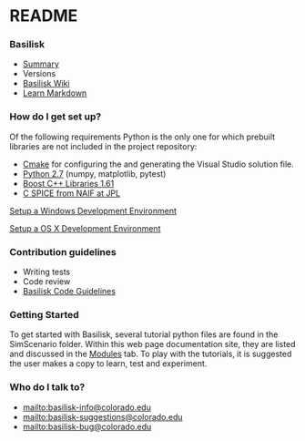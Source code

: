 # README #

### Basilisk ###

* <a href="index.html">Summary</a>
* Versions
* [Basilisk Wiki](https://bitbucket.org/avslab/basilisk/wiki/Home)
* [Learn Markdown](https://bitbucket.org/tutorials/markdowndemo)

### How do I get set up? ###
Of the following requirements Python is the only one for which prebuilt libraries are not included in the project repository:

* [Cmake](https://cmake.org) for configuring the and generating the Visual Studio solution file.
* [Python 2.7](https://www.python.org/downloads/windows/) (numpy, matplotlib, pytest)
* [Boost C++ Libraries 1.61](http://www.boost.org/users/download/)
* [C SPICE from NAIF at JPL](https://naif.jpl.nasa.gov/naif/toolkit_C.html)

[Setup a Windows Development Environment](https://bitbucket.org/avslab/basilisk/wiki/Windows%20Development%20Environment%20Setup)

[Setup a OS X Development Environment](https://bitbucket.org/avslab/basilisk/wiki/Mac%20Development%20Environment%20Setup)

### Contribution guidelines ###

* Writing tests
* Code review
* [Basilisk Code Guidelines](https://bitbucket.org/avslab/basilisk/wiki/Basilisk%20Project%20Core%20Coding%20Guidelines)

### Getting Started
To get started with Basilisk, several tutorial python files are found in the SimScenario folder.  Within this web page documentation site, they are listed and discussed in the <a href="modules.html">Modules</a> tab.  To play with the tutorials, it is suggested the user makes a copy to learn, test and experiment.  



### Who do I talk to? ###

- <mailto:basilisk-info@colorado.edu>
- <mailto:basilisk-suggestions@colorado.edu>
- <mailto:basilisk-bug@colorado.edu>